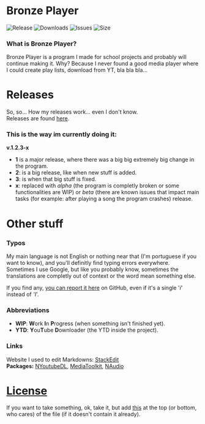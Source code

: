 
# Bronze Player
![Release](https://img.shields.io/github/release-pre/Milkenm/BronzePlayer.svg?style=flat-square)
![Downloads](https://img.shields.io/github/downloads/Milkenm/BronzePlayer/total.svg?style=flat-square)
![Issues](https://img.shields.io/github/issues/Milkenm/BronzePlayer.svg?style=flat-square)
![Size](https://img.shields.io/github/repo-size/Milkenm/BronzePlayer.svg?style=flat-square)

### What is Bronze Player?
Bronze Player is a program I made for school projects and probably will continue making it. Why? Because I never found a good media player where I could create play lists, download from YT, bla bla bla...










# Releases
So, so... How my releases work... even I don't know.\
Releases are found [here](https://goo.gl/yWPT2H).



### This is the way im currently doing it:
**v.1.2.3-x**
* **1** is a major release, where there was a big big extremely big change in the program.
* **2**: is a big release, like when new stuff is added.
* **3**: is when that big stuff is fixed.
* **x**: replaced with *alpha* (the program is completly broken or some functionalities are WIP) or *beta* (there are known issues that impact main tasks (for example: after playing a song the program crashes) release.
# Other stuff
### Typos
My main language is not English or nothing near that (I'm portuguese if you want to know), and you'll definitly find typing errors everywhere.
Sometimes I use Google, but like you probably know, sometimes the translations are completly out of context or the word mean something else.

If  you find any, [you can report it here](https://github.com/Milkenm/BronzePlayer/issues) on GitHub, even if it's a single '*i*' instead of *'I*'.





### Abbreviations
* **WIP**: **W**ork **I**n **P**rogress (when something isn't finished yet).
* **YTD**: **Y**ou**T**ube **D**ownloader (the YTD inside the project).





### Links
Website I used to edit Markdowns: [StackEdit](https://stackedit.io/)\
**Packages:**
[NYoutubeDL](https://www.nuget.org/packages/NYoutubeDL),
[MediaToolkit](https://www.nuget.org/packages/MediaToolkit),
[NAudio](https://www.nuget.org/packages/NAudio/1.9.0-preview2)





# [License](https://github.com/Milkenm/BronzePlayer/blob/master/LICENSE.txt)
If you want to take something, ok, take it, but add [this](https://github.com/Milkenm/BronzePlayer/blob/master/LICENSE.txt) at the top (or bottom, who cares) of the file (if it doesn't contain it already).
